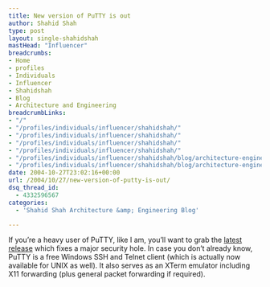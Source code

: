 ```yaml
---
title: New version of PuTTY is out
author: Shahid Shah
type: post
layout: single-shahidshah
mastHead: "Influencer"
breadcrumbs:
- Home
- profiles
- Individuals
- Influencer
- Shahidshah
- Blog
- Architecture and Engineering
breadcrumbLinks:
- "/"
- "/profiles/individuals/influencer/shahidshah/"
- "/profiles/individuals/influencer/shahidshah/"
- "/profiles/individuals/influencer/shahidshah/"
- "/profiles/individuals/influencer/shahidshah/"
- "/profiles/individuals/influencer/shahidshah/blog/architecture-engineering/"
- "/profiles/individuals/influencer/shahidshah/blog/architecture-engineering/"
date: 2004-10-27T23:02:16+00:00
url: /2004/10/27/new-version-of-putty-is-out/
dsq_thread_id:
  - 4332596567
categories:
  - 'Shahid Shah Architecture &amp; Engineering Blog'

---
```

If you&#8217;re a heavy user of PuTTY, like I am, you&#8217;ll want to grab the [latest release][1] which fixes a major security hole. In case you don&#8217;t already know, PuTTY is a free Windows SSH and Telnet client (which is actually now available for UNIX as well). It also serves as an XTerm emulator including X11 forwarding (plus general packet forwarding if required).

 [1]: http://freshmeat.net/projects/putty/?branch_id=50746&release_id=176976